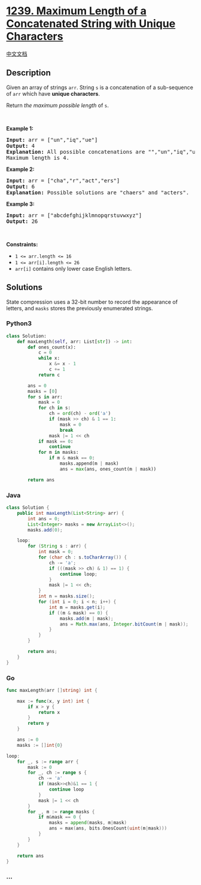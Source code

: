 # [1239. Maximum Length of a Concatenated String with Unique Characters](https://leetcode.com/problems/maximum-length-of-a-concatenated-string-with-unique-characters)

[中文文档](/solution/1200-1299/1239.Maximum%20Length%20of%20a%20Concatenated%20String%20with%20Unique%20Characters/README.md)

## Description

<p>Given an array of strings <code>arr</code>. String <code>s</code> is a concatenation of a sub-sequence of <code>arr</code> which have <strong>unique characters</strong>.</p>

<p>Return <em>the maximum possible length</em> of <code>s</code>.</p>

<p>&nbsp;</p>
<p><strong>Example 1:</strong></p>

<pre>
<strong>Input:</strong> arr = [&quot;un&quot;,&quot;iq&quot;,&quot;ue&quot;]
<strong>Output:</strong> 4
<strong>Explanation:</strong> All possible concatenations are &quot;&quot;,&quot;un&quot;,&quot;iq&quot;,&quot;ue&quot;,&quot;uniq&quot; and &quot;ique&quot;.
Maximum length is 4.
</pre>

<p><strong>Example 2:</strong></p>

<pre>
<strong>Input:</strong> arr = [&quot;cha&quot;,&quot;r&quot;,&quot;act&quot;,&quot;ers&quot;]
<strong>Output:</strong> 6
<strong>Explanation:</strong> Possible solutions are &quot;chaers&quot; and &quot;acters&quot;.
</pre>

<p><strong>Example 3:</strong></p>

<pre>
<strong>Input:</strong> arr = [&quot;abcdefghijklmnopqrstuvwxyz&quot;]
<strong>Output:</strong> 26
</pre>

<p>&nbsp;</p>
<p><strong>Constraints:</strong></p>

<ul>
	<li><code>1 &lt;= arr.length &lt;= 16</code></li>
	<li><code>1 &lt;= arr[i].length &lt;= 26</code></li>
	<li><code>arr[i]</code> contains only lower case English letters.</li>
</ul>

## Solutions

State compression uses a 32-bit number to record the appearance of letters, and `masks` stores the previously enumerated strings.

<!-- tabs:start -->

### **Python3**

```python
class Solution:
    def maxLength(self, arr: List[str]) -> int:
        def ones_count(x):
            c = 0
            while x:
                x &= x - 1
                c += 1
            return c

        ans = 0
        masks = [0]
        for s in arr:
            mask = 0
            for ch in s:
                ch = ord(ch) - ord('a')
                if (mask >> ch) & 1 == 1:
                    mask = 0
                    break
                mask |= 1 << ch
            if mask == 0:
                continue
            for m in masks:
                if m & mask == 0:
                    masks.append(m | mask)
                    ans = max(ans, ones_count(m | mask))

        return ans
```

### **Java**

```java
class Solution {
    public int maxLength(List<String> arr) {
        int ans = 0;
        List<Integer> masks = new ArrayList<>();
        masks.add(0);

    loop:
        for (String s : arr) {
            int mask = 0;
            for (char ch : s.toCharArray()) {
                ch -= 'a';
                if (((mask >> ch) & 1) == 1) {
                    continue loop;
                }
                mask |= 1 << ch;
            }
            int n = masks.size();
            for (int i = 0; i < n; i++) {
                int m = masks.get(i);
                if ((m & mask) == 0) {
                    masks.add(m | mask);
                    ans = Math.max(ans, Integer.bitCount(m | mask));
                }
            }
        }

        return ans;
    }
}
```

### **Go**

```go
func maxLength(arr []string) int {

	max := func(x, y int) int {
		if x > y {
			return x
		}
		return y
	}

	ans := 0
	masks := []int{0}

loop:
	for _, s := range arr {
		mask := 0
		for _, ch := range s {
			ch -= 'a'
			if (mask>>ch)&1 == 1 {
				continue loop
			}
			mask |= 1 << ch
		}
		for _, m := range masks {
			if m&mask == 0 {
				masks = append(masks, m|mask)
				ans = max(ans, bits.OnesCount(uint(m|mask)))
			}
		}
	}

	return ans
}
```

### **...**

```

```

<!-- tabs:end -->
